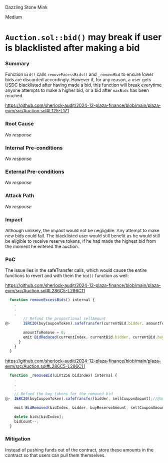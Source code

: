 Dazzling Stone Mink

Medium

# `Auction.sol::bid()` may break if user is blacklisted after making a bid

### Summary

Function `bid()` calls `removeExcessBids()` and `_removeBid` to ensure lower bids are discarded accordingly. However if, for any reason, a user gets USDC blacklisted after having made a bid, this function will break everytime anyone attempts to make a higher bid, or a bid after `maxBids` has been reached. 

https://github.com/sherlock-audit/2024-12-plaza-finance/blob/main/plaza-evm/src/Auction.sol#L125-L171

### Root Cause

_No response_

### Internal Pre-conditions

_No response_

### External Pre-conditions

_No response_

### Attack Path

_No response_

### Impact

Although unlikely, the impact would not be negligible. Any attempt to make new bids could fail. 
The blacklisted user would still benefit as he would still be eligible to receive reserve tokens, if he had made the highest bid from the moment he entered the auction.

### PoC

The issue lies in the safeTransfer calls, which would cause the entire functions to revert and with them the `bid()` function as well:

https://github.com/sherlock-audit/2024-12-plaza-finance/blob/main/plaza-evm/src/Auction.sol#L286C5-L286C11

```javascript
  function removeExcessBids() internal {
    .
    .
    .        
        // Refund the proportional sellAmount
@>      IERC20(buyCouponToken).safeTransfer(currentBid.bidder, amountToRemove);//@audit
        
        amountToRemove = 0;
        emit BidReduced(currentIndex, currentBid.bidder, currentBid.buyReserveAmount, currentBid.sellCouponAmount);
      }
    }
  }
```

https://github.com/sherlock-audit/2024-12-plaza-finance/blob/main/plaza-evm/src/Auction.sol#L286C5-L286C11

```javascript
  function _removeBid(uint256 bidIndex) internal {
    .
    .
    .
    // Refund the buy tokens for the removed bid
@>  IERC20(buyCouponToken).safeTransfer(bidder, sellCouponAmount);//@audit

    emit BidRemoved(bidIndex, bidder, buyReserveAmount, sellCouponAmount);

    delete bids[bidIndex];
    bidCount--;
  }
```

### Mitigation

Instead of pushing funds out of the contract, store these amounts in the contract so that users can pull them themselves.
